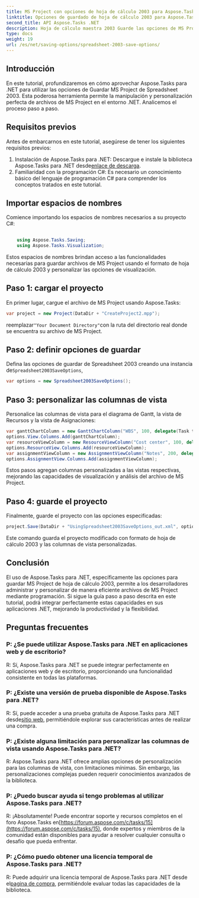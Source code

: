 ```yaml
---
title: MS Project con opciones de hoja de cálculo 2003 para Aspose.Tasks
linktitle: Opciones de guardado de hoja de cálculo 2003 para Aspose.Tasks
second_title: API Aspose.Tasks .NET
description: Hoja de cálculo maestra 2003 Guarde las opciones de MS Project con Aspose.Tasks para .NET. Personalice y guarde sin problemas archivos de MS Project mediante programación.
type: docs
weight: 19
url: /es/net/saving-options/spreadsheet-2003-save-options/
---
```

## Introducción
En este tutorial, profundizaremos en cómo aprovechar Aspose.Tasks para .NET para utilizar las opciones de Guardar MS Project de Spreadsheet 2003. Esta poderosa herramienta permite la manipulación y personalización perfecta de archivos de MS Project en el entorno .NET. Analicemos el proceso paso a paso.
## Requisitos previos
Antes de embarcarnos en este tutorial, asegúrese de tener los siguientes requisitos previos:
1.  Instalación de Aspose.Tasks para .NET: Descargue e instale la biblioteca Aspose.Tasks para .NET desde[enlace de descarga](https://releases.aspose.com/tasks/net/).
2. Familiaridad con la programación C#: Es necesario un conocimiento básico del lenguaje de programación C# para comprender los conceptos tratados en este tutorial.

## Importar espacios de nombres
Comience importando los espacios de nombres necesarios a su proyecto C#:
```csharp
    
    using Aspose.Tasks.Saving;
    using Aspose.Tasks.Visualization;
```
Estos espacios de nombres brindan acceso a las funcionalidades necesarias para guardar archivos de MS Project usando el formato de hoja de cálculo 2003 y personalizar las opciones de visualización.
## Paso 1: cargar el proyecto
En primer lugar, cargue el archivo de MS Project usando Aspose.Tasks:
```csharp
var project = new Project(DataDir + "CreateProject2.mpp");
```
 reemplazar`"Your Document Directory"`con la ruta del directorio real donde se encuentra su archivo de MS Project.
## Paso 2: definir opciones de guardar
 Defina las opciones de guardar de Spreadsheet 2003 creando una instancia de`Spreadsheet2003SaveOptions`,
```csharp
var options = new Spreadsheet2003SaveOptions();
```
## Paso 3: personalizar las columnas de vista
Personalice las columnas de vista para el diagrama de Gantt, la vista de Recursos y la vista de Asignaciones:
```csharp
var ganttChartColumn = new GanttChartColumn("WBS", 100, delegate(Task task) { return task.Get(Tsk.WBS); });
options.View.Columns.Add(ganttChartColumn);
var resourceViewColumn = new ResourceViewColumn("Cost center", 100, delegate(Resource resource) { return resource.Get(Rsc.CostCenter); });
options.ResourceView.Columns.Add(resourceViewColumn);
var assignmentViewColumn = new AssignmentViewColumn("Notes", 200, delegate(ResourceAssignment assignment) { return assignment.Get(Asn.NotesText); });
options.AssignmentView.Columns.Add(assignmentViewColumn);
```
Estos pasos agregan columnas personalizadas a las vistas respectivas, mejorando las capacidades de visualización y análisis del archivo de MS Project.
## Paso 4: guarde el proyecto
Finalmente, guarde el proyecto con las opciones especificadas:
```csharp
project.Save(DataDir + "UsingSpreadsheet2003SaveOptions_out.xml", options);
```
Este comando guarda el proyecto modificado con formato de hoja de cálculo 2003 y las columnas de vista personalizadas.

## Conclusión
El uso de Aspose.Tasks para .NET, específicamente las opciones para guardar MS Project de hoja de cálculo 2003, permite a los desarrolladores administrar y personalizar de manera eficiente archivos de MS Project mediante programación. Si sigue la guía paso a paso descrita en este tutorial, podrá integrar perfectamente estas capacidades en sus aplicaciones .NET, mejorando la productividad y la flexibilidad.

## Preguntas frecuentes
### P: ¿Se puede utilizar Aspose.Tasks para .NET en aplicaciones web y de escritorio?
R: Sí, Aspose.Tasks para .NET se puede integrar perfectamente en aplicaciones web y de escritorio, proporcionando una funcionalidad consistente en todas las plataformas.
### P: ¿Existe una versión de prueba disponible de Aspose.Tasks para .NET?
 R: Sí, puede acceder a una prueba gratuita de Aspose.Tasks para .NET desde[sitio web](https://releases.aspose.com/), permitiéndole explorar sus características antes de realizar una compra.
### P: ¿Existe alguna limitación para personalizar las columnas de vista usando Aspose.Tasks para .NET?
R: Aspose.Tasks para .NET ofrece amplias opciones de personalización para las columnas de vista, con limitaciones mínimas. Sin embargo, las personalizaciones complejas pueden requerir conocimientos avanzados de la biblioteca.
### P: ¿Puedo buscar ayuda si tengo problemas al utilizar Aspose.Tasks para .NET?
 R: ¡Absolutamente! Puede encontrar soporte y recursos completos en el foro Aspose.Tasks en[https://forum.aspose.com/c/tasks/15](https://forum.aspose.com/c/tasks/15), donde expertos y miembros de la comunidad están disponibles para ayudar a resolver cualquier consulta o desafío que pueda enfrentar.
### P: ¿Cómo puedo obtener una licencia temporal de Aspose.Tasks para .NET?
 R: Puede adquirir una licencia temporal de Aspose.Tasks para .NET desde el[pagina de compra](https://purchase.aspose.com/temporary-license/), permitiéndole evaluar todas las capacidades de la biblioteca.